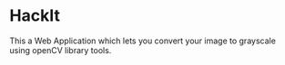 # HackIt
This a Web Application which lets you convert your image to grayscale using openCV library tools.
